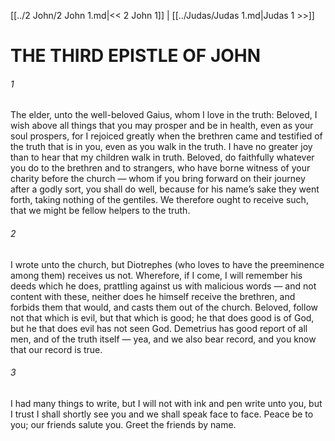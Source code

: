 [[../2 John/2 John 1.md|<< 2 John 1]]  |  [[../Judas/Judas 1.md|Judas 1 >>]]

# THE THIRD EPISTLE OF JOHN
###### 1

The elder, unto the well-beloved Gaius, whom I love in the truth: Beloved, I wish above all things that you may prosper and be in health, even as your soul prospers, for I rejoiced greatly when the brethren came and testified of the truth that is in you, even as you walk in the truth. I have no greater joy than to hear that my children walk in truth. Beloved, do faithfully whatever you do to the brethren and to strangers, who have borne witness of your charity before the church — whom if you bring forward on their journey after a godly sort, you shall do well, because for his name’s sake they went forth, taking nothing of the gentiles. We therefore ought to receive such, that we might be fellow helpers to the truth.

###### 2
I wrote unto the church, but Diotrephes (who loves to have the preeminence among them) receives us not. Wherefore, if I come, I will remember his deeds which he does, prattling against us with malicious words — and not content with these, neither does he himself receive the brethren, and forbids them that would, and casts them out of the church. Beloved, follow not that which is evil, but that which is good; he that does good is of God, but he that does evil has not seen God. Demetrius has good report of all men, and of the truth itself — yea, and we also bear record, and you know that our record is true.

###### 3
I had many things to write, but I will not with ink and pen write unto you, but I trust I shall shortly see you and we shall speak face to face. Peace be to you; our friends salute you. Greet the friends by name.